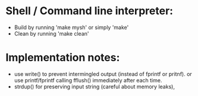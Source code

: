 # Shell / Command line interpreter:

-   Build by running 'make mysh' or simply 'make'
-   Clean by running 'make clean'

# Implementation notes:

-   use write() to prevent intermingled output (instead of fprintf or
    pritnf). or use printf/fprintf calling fflush() immediately after each
    time.
-   strdup() for preserving input string (careful about memory leaks),
